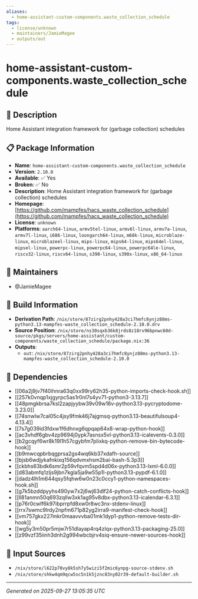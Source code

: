 ```yaml
---
aliases:
  - home-assistant-custom-components.waste_collection_schedule
tags:
  - license/unknown
  - maintainers/JamieMagee
  - outputs/out
---
```


# home-assistant-custom-components.waste_collection_schedule

## 📝 Description

Home Assistant integration framework for (garbage collection) schedules

## 📋 Package Information

- **Name**: `home-assistant-custom-components.waste_collection_schedule`
- **Version**: `2.10.0`
- **Available**: ✅ Yes
- **Broken**: ✅ No
- **Description**: Home Assistant integration framework for (garbage collection) schedules
- **Homepage**: [https://github.com/mampfes/hacs_waste_collection_schedule](https://github.com/mampfes/hacs_waste_collection_schedule)
- **License**: `unknown`
- **Platforms**: `aarch64-linux`, `armv5tel-linux`, `armv6l-linux`, `armv7a-linux`, `armv7l-linux`, `i686-linux`, `loongarch64-linux`, `m68k-linux`, `microblaze-linux`, `microblazeel-linux`, `mips-linux`, `mips64-linux`, `mips64el-linux`, `mipsel-linux`, `powerpc-linux`, `powerpc64-linux`, `powerpc64le-linux`, `riscv32-linux`, `riscv64-linux`, `s390-linux`, `s390x-linux`, `x86_64-linux`
## 👥 Maintainers

- @JamieMagee


## 🔧 Build Information

- **Derivation Path**: `/nix/store/87zirg2pnhy428a3ci7hmfc8ynjz88ms-python3.13-mampfes-waste_collection_schedule-2.10.0.drv`
- **Source Position**: `/nix/store/ns30sqxb36k8jrds8z18rv96bpnwc60d-source/pkgs/servers/home-assistant/custom-components/waste_collection_schedule/package.nix:36`
- **Outputs**:
  - `out`:  `/nix/store/87zirg2pnhy428a3ci7hmfc8ynjz88ms-python3.13-mampfes-waste_collection_schedule-2.10.0`

## 🔗 Dependencies

- [[06a2j9jv7f40ihnra63q0xx99ry62h35-python-imports-check-hook.sh]]
- [[257k0vnqp1xjgyrpc5as1r0nl7s4yv71-python3-3.13.7]]
- [[48pmgkbrsa7ksl2zapjyybw39v09w16v-python3.13-pycryptodome-3.23.0]]
- [[74snwlw7cal05c4jsy9fmk46j7ajgmsq-python3.13-beautifulsoup4-4.13.4]]
- [[7s7g039id3fdxw1f6dhnxg6qpqap64x8-wrap-python-hook]]
- [[ac3vhdf6gbv4zp9694j0ypk7asnsx5vl-python3.13-icalevents-0.3.0]]
- [[b2gcqyf6wr8k19l1h57cgybfm7plixkq-python-remove-bin-bytecode-hook]]
- [[b9mwcqpbrbqgprsa2gs4wq6kb37xdafh-source]]
- [[bjsb6wdjykafnkixq156qdvmxhsm2bai-bash-5.3p3]]
- [[ckbhs63bdk6smr2p59vfqvm5spd4d06x-python3.13-lxml-6.0.0]]
- [[d83abmfq1zljs9jbn7kgla5ja9w55p1l-python3.13-pypdf-6.1.0]]
- [[dadz4lh1m644qsy5fqhw6w0n23c0ccy1-python-namespaces-hook.sh]]
- [[g7k5bzddpyyhs490yw7x2j6wj63dlf24-python-catch-conflicts-hook]]
- [[ll81anmn50q693zqllw3xk1ag95v8dbx-python3.13-icalendar-6.3.1]]
- [[p76r0cwlf6k97ibprrpfd8xw0r8wc3nx-stdenv-linux]]
- [[rrx7swmc9lrdy2npfm671p82yg2irra9-manifest-check-hook]]
- [[vm757gkx227mkr0maavvvba01mk1dyp1-python-remove-tests-dir-hook]]
- [[wg5y3m50pr5mjw7r51dlayap4rq4zlqx-python3.13-packaging-25.0]]
- [[z99vzf35iinh3dnh2g994wbcbjrv4siq-ensure-newer-sources-hook]]

## 📁 Input Sources

- `/nix/store/l622p70vy8k5sh7y5wizi5f2mic6ynpg-source-stdenv.sh`
- `/nix/store/shkw4qm9qcw5sc5n1k5jznc83ny02r39-default-builder.sh`

---
*Generated on 2025-09-27 13:05:35 UTC*
